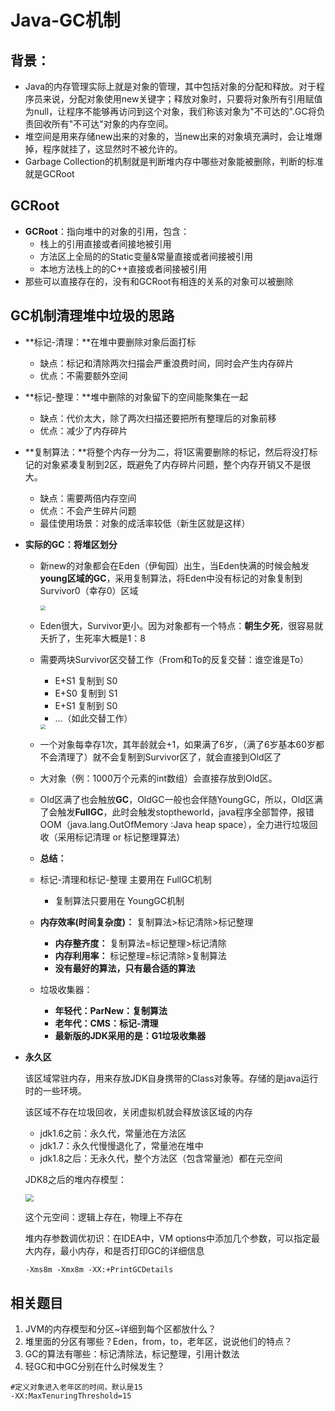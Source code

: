 # Java-GC机制


## 背景：

* Java的内存管理实际上就是对象的管理，其中包括对象的分配和释放。对于程序员来说，分配对象使用new关键字；释放对象时，只要将对象所有引用赋值为null，让程序不能够再访问到这个对象，我们称该对象为"不可达的".GC将负责回收所有"不可达"对象的内存空间。
* 堆空间是用来存储new出来的对象的，当new出来的对象填充满时，会让堆爆掉，程序就挂了，这显然时不被允许的。
* Garbage Collection的机制就是判断堆内存中哪些对象能被删除，判断的标准就是GCRoot

## GCRoot

* **GCRoot**：指向堆中的对象的引用，包含：
  * 栈上的引用直接或者间接地被引用
  * 方法区上全局的的Static变量&常量直接或者间接被引用
  * 本地方法栈上的的C++直接或者间接被引用
* 那些可以直接存在的，没有和GCRoot有相连的关系的对象可以被删除

## GC机制清理堆中垃圾的思路

* **标记-清理：**在堆中要删除对象后面打标

  * 缺点：标记和清除两次扫描会严重浪费时间，同时会产生内存碎片
  * 优点：不需要额外空间

* **标记-整理：**堆中删除的对象留下的空间能聚集在一起

  * 缺点：代价太大，除了两次扫描还要把所有整理后的对象前移
  * 优点：减少了内存碎片

* **复制算法：**将整个内存一分为二，将1区需要删除的标记，然后将没打标记的对象紧凑复制到2区，既避免了内存碎片问题，整个内存开销又不是很大。

  * 缺点：需要两倍内存空间
  * 优点：不会产生碎片问题
  * 最佳使用场景：对象的成活率较低（新生区就是这样）

* **实际的GC：将堆区划分**

  * 新new的对象都会在Eden（伊甸园）出生，当Eden快满的时候会触发**young区域的GC**，采用复制算法，将Eden中没有标记的对象复制到Survivor0（幸存0）区域

    <img src="https://jack-blog-img.obs.cn-north-4.myhuaweicloud.com/github-page/img20201221102717.png" style="zoom:50%;" />

  * Eden很大，Survivor更小。因为对象都有一个特点：**朝生夕死**，很容易就夭折了，生死率大概是1：8

  * 需要两块Survivor区交替工作（From和To的反复交替：谁空谁是To）

    * E+S1 复制到 S0
    * E+S0 复制到 S1
    * E+S1 复制到 S0
    * ...（如此交替工作）

    <img src="https://jack-blog-img.obs.cn-north-4.myhuaweicloud.com/github-page/img20210102153958.png" style="zoom: 50%;" />

  * 一个对象每幸存1次，其年龄就会+1，如果满了6岁，（满了6岁基本60岁都不会清理了）就不会复制到Survivor区了，就会直接到Old区了

  * 大对象（例：1000万个元素的int数组）会直接存放到Old区。

  * Old区满了也会触放**GC**，OldGC一般也会伴随YoungGC，所以，Old区满了会触发**FullGC**，此时会触发stoptheworld，java程序全部暂停，报错OOM（java.lang.OutOfMemory :Java heap space），全力进行垃圾回收（采用标记清理 or 标记整理算法）

  * **总结：**
  
  * 标记-清理和标记-整理 主要用在 FullGC机制
    
    * 复制算法只要用在 YoungGC机制
  * **内存效率(时间复杂度)：** 复制算法>标记清除>标记整理
    * **内存整齐度：** 复制算法=标记整理>标记清除
    * **内存利用率：** 标记整理=标记清除>复制算法
    * **没有最好的算法，只有最合适的算法**
  
  * 垃圾收集器：
  
    * **年轻代：ParNew：复制算法**
    * **老年代：CMS：标记-清理**
    * **最新版的JDK采用的是：G1垃圾收集器**
  
* **永久区**

  该区域常驻内存，用来存放JDK自身携带的Class对象等。存储的是java运行时的一些环境。

  该区域不存在垃圾回收，关闭虚拟机就会释放该区域的内存

  * jdk1.6之前：永久代，常量池在方法区
  * jdk1.7：永久代慢慢退化了，常量池在堆中
  * jdk1.8之后：无永久代，整个方法区（包含常量池）都在元空间

  JDK8之后的堆内存模型：

  <img src="https://jack-blog-img.obs.cn-north-4.myhuaweicloud.com/github-page/img20210102141906.png" style="zoom:80%;" />

  这个元空间：逻辑上存在，物理上不存在

  堆内存参数调优初识：在IDEA中，VM options中添加几个参数，可以指定最大内存，最小内存，和是否打印GC的详细信息

  ```shell
  -Xms8m -Xmx8m -XX:+PrintGCDetails
  ```

## 相关题目

1. JVM的内存模型和分区~详细到每个区都放什么？
2. 堆里面的分区有哪些？Eden，from，to，老年区，说说他们的特点？
3. GC的算法有哪些：标记清除法，标记整理，引用计数法
4. 轻GC和中GC分别在什么时候发生？

```shell
#定义对象进入老年区的时间，默认是15
-XX:MaxTenuringThreshold=15
```
